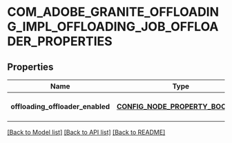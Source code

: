 # COM_ADOBE_GRANITE_OFFLOADING_IMPL_OFFLOADING_JOB_OFFLOADER_PROPERTIES

## Properties
Name | Type | Description | Notes
------------ | ------------- | ------------- | -------------
**offloading_offloader_enabled** | [**CONFIG_NODE_PROPERTY_BOOLEAN**](configNodePropertyBoolean.md) |  | [optional] [default to null]

[[Back to Model list]](../README.md#documentation-for-models) [[Back to API list]](../README.md#documentation-for-api-endpoints) [[Back to README]](../README.md)


